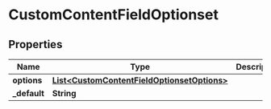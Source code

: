 
# CustomContentFieldOptionset

## Properties
Name | Type | Description | Notes
------------ | ------------- | ------------- | -------------
**options** | [**List&lt;CustomContentFieldOptionsetOptions&gt;**](CustomContentFieldOptionsetOptions.md) |  |  [optional]
**_default** | **String** |  |  [optional]



